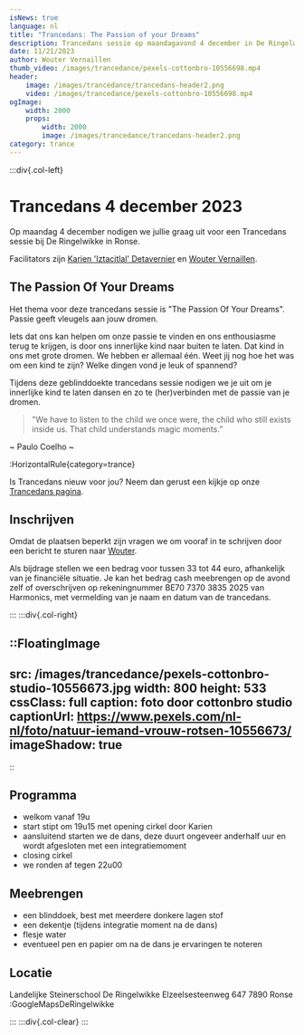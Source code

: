 ```yaml
---
isNews: true
language: nl
title: "Trancedans: The Passion of your Dreams"
description: Trancedans sessie op maandagavond 4 december in De Ringelwikke in Ronse
date: 11/21/2023
author: Wouter Vernaillen
thumb_video: /images/trancedance/pexels-cottonbro-10556698.mp4
header:
    image: /images/trancedance/trancedans-header2.png
    video: /images/trancedance/pexels-cottonbro-10556698.mp4
ogImage:
    width: 2000
    props:
        width: 2000
        image: /images/trancedance/trancedans-header2.png
category: trance
---
```


:::div{.col-left}

# Trancedans 4 december 2023

Op maandag 4 december nodigen we jullie graag uit voor een Trancedans sessie bij De Ringelwikke in Ronse.

Facilitators zijn [Karien 'Iztacitlal' Detavernier](https://www.shamanour.be/autobiografie) en [Wouter Vernaillen](/about).

## The Passion Of Your Dreams

Het thema voor deze trancedans sessie is "The Passion Of Your Dreams". Passie geeft vleugels aan jouw dromen.

Iets dat ons kan helpen om onze passie te vinden en ons enthousiasme terug te krijgen, is door ons innerlijke kind naar buiten te laten. Dat kind in ons met grote dromen.
We hebben er allemaal één. 
Weet jij nog hoe het was om een kind te zijn? Welke dingen vond je leuk of spannend? 

Tijdens deze geblinddoekte trancedans sessie nodigen we je uit om je innerlijke kind te laten dansen en zo te (her)verbinden met de passie van je dromen.

>"We have to listen to the child we once were, the child who still exists inside us. That child understands magic moments.”

~ Paulo Coelho ~

:HorizontalRule{category=trance}

Is Trancedans nieuw voor jou?  Neem dan gerust een kijkje op onze [Trancedans pagina](/trancedance).

## Inschrijven

Omdat de plaatsen beperkt zijn vragen we om vooraf in te schrijven door een bericht te sturen naar [Wouter](/contact).

Als bijdrage stellen we een bedrag voor tussen 33 tot 44 euro, afhankelijk van je  financiële situatie.
Je kan het bedrag cash meebrengen op de avond zelf of overschrijven op rekeningnummer BE70 7370 3835 2025 van Harmonics, met vermelding van je naam en datum van de trancedans.

:::
:::div{.col-right}

::FloatingImage
---
src: /images/trancedance/pexels-cottonbro-studio-10556673.jpg
width: 800
height: 533
cssClass: full
caption: foto door cottonbro studio
captionUrl: https://www.pexels.com/nl-nl/foto/natuur-iemand-vrouw-rotsen-10556673/
imageShadow: true
---
::

## Programma

* welkom vanaf 19u
* start stipt om 19u15 met opening cirkel door Karien
* aansluitend starten we de dans, deze duurt ongeveer anderhalf uur en wordt afgesloten met een integratiemoment
* closing cirkel
* we ronden af tegen 22u00

## Meebrengen
* een blinddoek, best met meerdere donkere lagen stof
* een dekentje (tijdens integratie moment na de dans)
* flesje water
* eventueel pen en papier om na de dans je ervaringen te noteren

## Locatie

Landelijke Steinerschool 
De Ringelwikke
Elzeelsesteenweg 647
7890 Ronse
:GoogleMapsDeRingelwikke

:::
:::div{.col-clear}
:::